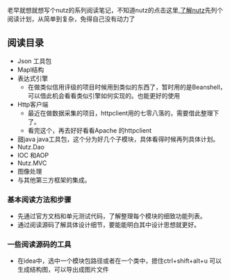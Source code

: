 
老早就想就想写个nutz的系列阅读笔记，不知道nutz的点击这里,[了解nutz](http://nutzam.com/)先列个阅读计划，从简单到复杂，免得自己没有动力了

## 阅读目录
- Json 工具包
- Mapl结构
- 表达式引擎
	- 在做类似信用评级的项目时候用到类似的东西了，暂时用的是Beanshell，可以借此机会看看类似引擎如何实现的。也能更好的使用
- Http客户端
	- 最近在做数据采集的项目，httpclient用的七零八落的，需要借此整理下了。
	- 看完这个，再去好好看看Apache 的httpclient
- 甜java java工具包，这个分为好几个子模块，具体看得时候再列具体计划。
- Nutz.Dao 
- IOC 和AOP 
- Nutz.MVC
- 图像处理
- 与其他第三方框架的集成。

 
### 基本阅读方法和步骤
- 先通过官方文档和单元测试代码，了解整理每个模块的细致功能列表。
- 通过阅读源码了解具体设计细节，要能能明白其中设计思想就更好。

### 一些阅读源码的工具

- 在idea中，选中一个模块包路径或者在一个类中，摁住ctrl+shift+alt+u 可以生成结构图，可以导出成图片文件
 
